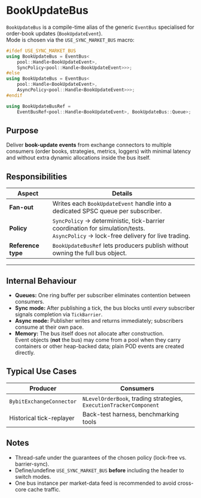 # BookUpdateBus

`BookUpdateBus` is a compile-time alias of the generic `EventBus` specialised for order-book updates (`BookUpdateEvent`).  
Mode is chosen via the `USE_SYNC_MARKET_BUS` macro:

```cpp
#ifdef USE_SYNC_MARKET_BUS
using BookUpdateBus = EventBus<
    pool::Handle<BookUpdateEvent>,
    SyncPolicy<pool::Handle<BookUpdateEvent>>>;
#else
using BookUpdateBus = EventBus<
    pool::Handle<BookUpdateEvent>,
    AsyncPolicy<pool::Handle<BookUpdateEvent>>>;
#endif

using BookUpdateBusRef =
    EventBusRef<pool::Handle<BookUpdateEvent>, BookUpdateBus::Queue>;
```

## Purpose

Deliver **book-update events** from exchange connectors to multiple consumers (order books, strategies, metrics, loggers) with minimal latency and without extra dynamic allocations inside the bus itself.

## Responsibilities

| Aspect | Details |
|--------|---------|
| **Fan-out** | Writes each `BookUpdateEvent` handle into a dedicated SPSC queue per subscriber. |
| **Policy** | `SyncPolicy` → deterministic, tick-barrier coordination for simulation/tests.<br>`AsyncPolicy` → lock-free delivery for live trading. |
| **Reference type** | `BookUpdateBusRef` lets producers publish without owning the full bus object. |

---

## Internal Behaviour

* **Queues:** One ring buffer per subscriber eliminates contention between consumers.
* **Sync mode:** After publishing a tick, the bus blocks until *every* subscriber signals completion via `TickBarrier`.
* **Async mode:** Publisher writes and returns immediately; subscribers consume at their own pace.
* **Memory:** The bus itself does not allocate after construction.  
  Event objects (**not** the bus) may come from a pool when they carry containers or other heap-backed data; plain POD events are created directly.

## Typical Use Cases

| Producer | Consumers |
|----------|-----------|
| `BybitExchangeConnector` | `NLevelOrderBook`, trading strategies, `ExecutionTrackerComponent` |
| Historical tick-replayer | Back-test harness, benchmarking tools |

## Notes

* Thread-safe under the guarantees of the chosen policy (lock-free vs. barrier-sync).
* Define/undefine `USE_SYNC_MARKET_BUS` **before** including the header to switch modes.
* One bus instance per market-data feed is recommended to avoid cross-core cache traffic.
